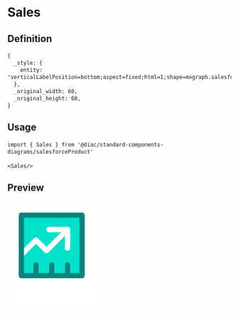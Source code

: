 # Sales

## Definition

```
{
  _style: { 
    entity: 'verticalLabelPosition=bottom;aspect=fixed;html=1;shape=mxgraph.salesforce.sales;',
  },
  _original_width: 60,
  _original_height: 60,
}
```

## Usage

```
import { Sales } from '@diac/standard-components-diagrams/salesforceProduct'

<Sales/>
```

## Preview

<img src="./sales.png" width="200"/>
